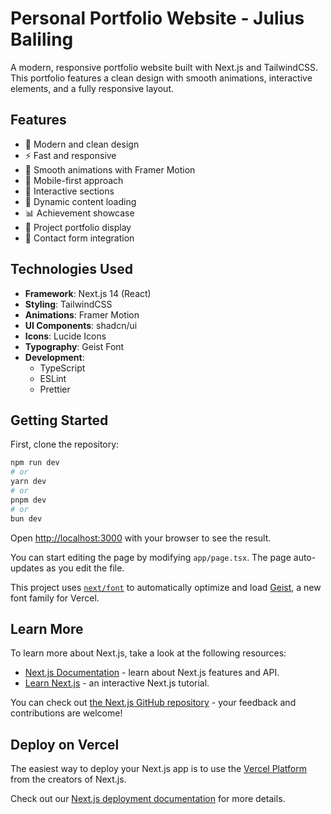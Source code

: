 # Personal Portfolio Website - Julius Baliling

A modern, responsive portfolio website built with Next.js and TailwindCSS. This portfolio features a clean design with smooth animations, interactive elements, and a fully responsive layout.

## Features

- 🎨 Modern and clean design
- ⚡ Fast and responsive
- 🌙 Smooth animations with Framer Motion
- 📱 Mobile-first approach
- 🎯 Interactive sections
- 🔄 Dynamic content loading
- 📊 Achievement showcase
- 💼 Project portfolio display
- 📝 Contact form integration

## Technologies Used

- **Framework**: Next.js 14 (React)
- **Styling**: TailwindCSS
- **Animations**: Framer Motion
- **UI Components**: shadcn/ui
- **Icons**: Lucide Icons
- **Typography**: Geist Font
- **Development**:
  - TypeScript
  - ESLint
  - Prettier

## Getting Started

First, clone the repository:

```bash
npm run dev
# or
yarn dev
# or
pnpm dev
# or
bun dev
```

Open [http://localhost:3000](http://localhost:3000) with your browser to see the result.

You can start editing the page by modifying `app/page.tsx`. The page auto-updates as you edit the file.

This project uses [`next/font`](https://nextjs.org/docs/app/building-your-application/optimizing/fonts) to automatically optimize and load [Geist](https://vercel.com/font), a new font family for Vercel.

## Learn More

To learn more about Next.js, take a look at the following resources:

- [Next.js Documentation](https://nextjs.org/docs) - learn about Next.js features and API.
- [Learn Next.js](https://nextjs.org/learn) - an interactive Next.js tutorial.

You can check out [the Next.js GitHub repository](https://github.com/vercel/next.js) - your feedback and contributions are welcome!

## Deploy on Vercel

The easiest way to deploy your Next.js app is to use the [Vercel Platform](https://vercel.com/new?utm_medium=default-template&filter=next.js&utm_source=create-next-app&utm_campaign=create-next-app-readme) from the creators of Next.js.

Check out our [Next.js deployment documentation](https://nextjs.org/docs/app/building-your-application/deploying) for more details.

